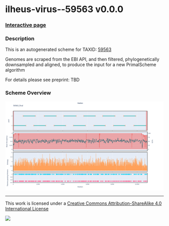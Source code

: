 # ilheus-virus--59563 v0.0.0

### [Interactive page](https://chrisgkent.github.io/schemes/ilheus-virus--59563-1000-v0.0.0)

### Description

This is an autogenerated scheme for TAXID: [59563](https://www.ncbi.nlm.nih.gov/Taxonomy/Browser/wwwtax.cgi?mode=Info&id=59563&lvl=3&lin=f&keep=1&srchmode=1&unlock)

Genomes are scraped from the EBI API, and then filtered, phylogenetically downsampled and aligned, to produce the input for a new PrimalScheme algorithm

For details please see preprint: TBD

### Scheme Overview

![Alt text](work/59563_final.png '59563_final.png')

------------------------------------------------------------------------

This work is licensed under a [Creative Commons Attribution-ShareAlike 4.0 International License](http://creativecommons.org/licenses/by-sa/4.0/) 

![](https://i.creativecommons.org/l/by-sa/4.0/88x31.png)